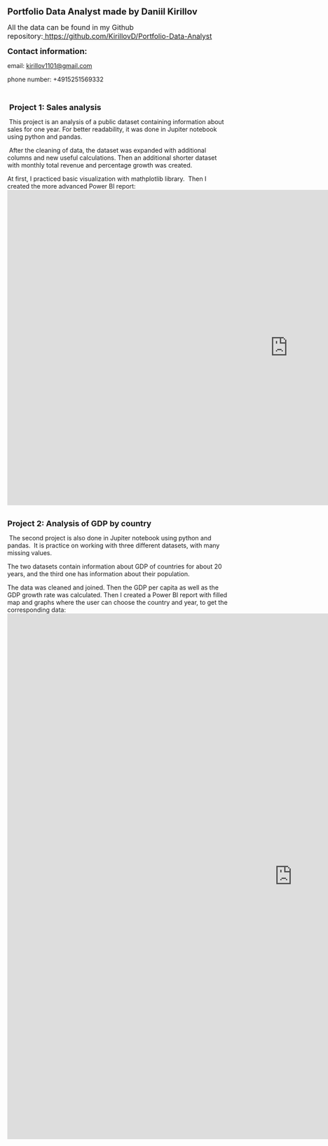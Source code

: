 <p><span style="font-size: 20px;"><strong>Portfolio Data Analyst made by Daniil Kirillov</strong></span></p>
<p><span style="font-size: 16px;">All the data can be found in my Github repository:<a href="https://github.com/KirillovD/Portfolio-Data-Analyst">&nbsp;https://github.com/KirillovD/Portfolio-Data-Analyst</a></span></p>
<p><strong><span style="font-size: 18px;">Contact information:&nbsp;</span></strong></p>
<p>email: <a href="mailto:kirillov1101@gmail.com">kirillov1101@gmail.com</a></p>
<p>phone number: +4915251569332</p>
<p><br></p>
<p><strong><span style="font-size: 18px;">&nbsp;Project 1: Sales analysis</span></strong></p>
<p class="Please set custom CSS styles in Settings">&nbsp;This project is an analysis of a public dataset containing information about sales for one year. For better readability, it was done in Jupiter notebook using python and pandas.&nbsp;</p>
<p>&nbsp;After the cleaning of data, the dataset was expanded with additional columns and new useful calculations. Then an additional shorter dataset with monthly total revenue and percentage growth was created.&nbsp;</p>
<p>At first, I practiced basic visualization with mathplotlib library. &nbsp;Then I created the more advanced Power BI report: <iframe title="Report Section" width="1280" height="720" src="https://app.powerbi.com/view?r=eyJrIjoiZGUyMGNmOWItYWZkOC00ZTBkLTg3YTEtMDU4NzA4NmU0YzBiIiwidCI6IjlmODI3MWI0LWVkNzAtNDg4OC1iMmE4LWI5ZGIyNmQxMDE1MCJ9" frameborder="0" allowfullscreen="true"></iframe>&nbsp;</p>
<p><span style="font-size: 18px;"><strong>Project 2: Analysis of GDP by country&nbsp;</strong></span></p>
<p>&nbsp;The second project is also done in Jupiter notebook using python and pandas. &nbsp;It is practice on working with three different datasets, with many missing values.&nbsp;</p>
<p>The two datasets contain information about GDP of countries for about 20 years, and the third one has information about their population.&nbsp;</p>
<p>The data was cleaned and joined. Then the GDP per capita as well as the GDP growth rate was calculated. Then I created a Power BI report with filled map and graphs where the user can choose the country and year, to get the corresponding data: <iframe title="Report Section" width="1300" height="1200" src="https://app.powerbi.com/view?r=eyJrIjoiZmZkNjdmYTEtMTMzNC00ZmJhLTg2NjMtMmExNWUxNzM5MzA3IiwidCI6IjlmODI3MWI0LWVkNzAtNDg4OC1iMmE4LWI5ZGIyNmQxMDE1MCJ9" frameborder="0" allowfullscreen="true"></iframe><br></p>
